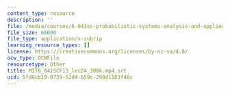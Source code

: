 ```yaml
---
content_type: resource
description: ''
file: /media/courses/6-041sc-probabilistic-systems-analysis-and-applied-probability-fall-2013/5fd8cb19073952d4b59c298d1103f48c_MIT6_041SCF13_lec24_300k.mp4.vtt
file_size: 66000
file_type: application/x-subrip
learning_resource_types: []
license: https://creativecommons.org/licenses/by-nc-sa/4.0/
ocw_type: OCWFile
resourcetype: Other
title: MIT6_041SCF13_lec24_300k.mp4.srt
uid: 5fd8cb19-0739-52d4-b59c-298d1103f48c
---
```


